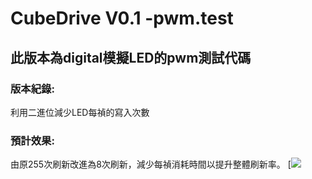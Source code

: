 # CubeDrive V0.1 -pwm.test
## **此版本為digital模擬LED的pwm測試代碼**
### 版本紀錄:
利用二進位減少LED每禎的寫入次數
### 預計效果:
由原255次刷新改進為8次刷新，減少每禎消耗時間以提升整體刷新率。
[![](https://github.com/samjocker/Magic_wondXLED_tube/blob/main/RGBLED-Cube%208%C2%B3/CubeDrive0.1.pt.ino)
